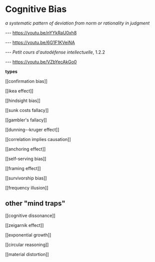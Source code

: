 # Cognitive Bias

_a systematic pattern of deviation from norm or rationality in judgment_

--- <https://youtu.be/nYYkRaU0xh8>

--- <https://youtu.be/6G1F1KVeiNA>

--- _Petit cours d'autodéfense intellectuelle_, 1.2.2

--- <https://youtu.be/VZbYecAkGo0>

**types**

[[confirmation bias]]

[[ikea effect]]

[[hindsight bias]]

[[sunk costs fallacy]]

[[gambler's fallacy]]

[[dunning--kruger effect]]

[[correlation implies causation]]

[[anchoring effect]]

[[self-serving bias]]

[[framing effect]]

[[survivorship bias]]

[[frequency illusion]]

## other "mind traps"

[[cognitive dissonance]]

[[zeigarnik effect]]

[[exponential growth]]

[[circular reasoning]]

[[material distortion]]
